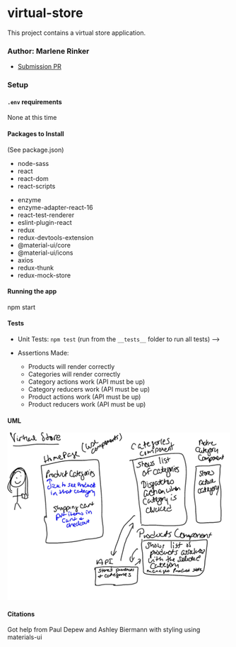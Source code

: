# virtual-store
This project contains a virtual store application.


### Author: Marlene Rinker

- [Submission PR](https://github.com/marlenerinker-401-advanced-javascript/virtual-store/pull/3)
<!-- - [Tests Report](https://github.com/marlenerinker-401-advanced-javascript/resty/actions)
- [GitHub Pages deployment](https://marlenerinker-401-advanced-javascript.github.io/resty/) -->




### Setup

#### `.env` requirements
None at this time


#### Packages to Install
(See package.json)



- node-sass
- react
- react-dom
- react-scripts
<!-- - react-router-dom -->
<!-- - uuid -->
<!-- - react-jsonschema-form -->
<!-- - react-bootstrap -->
<!-- - bootstrap -->
- enzyme
- enzyme-adapter-react-16
- react-test-renderer 
- eslint-plugin-react
- redux
- redux-devtools-extension
- @material-ui/core
- @material-ui/icons
- axios
- redux-thunk
- redux-mock-store
<!-- - react-bootstrap-4-pagination -->
<!-- - dotenv -->
<!-- - react-cookies -->
<!-- - jsonwebtoken -->



#### Running the app
npm start


#### Tests

- Unit Tests: `npm test` (run from the `__tests__` folder to run all tests) -->

- Assertions Made:
  - Products will render correctly
  - Categories will render correctly
  - Category actions work (API must be up)
  - Category reducers work (API must be up)
  - Product actions work (API must be up)
  - Product reducers work (API must be up)



#### UML
![UML Diagram](virtual-store.jpg)

#### Citations
Got help from Paul Depew and Ashley Biermann with styling using materials-ui